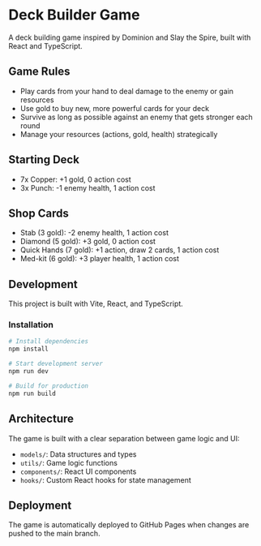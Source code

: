 # Deck Builder Game

A deck building game inspired by Dominion and Slay the Spire, built with React and TypeScript.

## Game Rules

- Play cards from your hand to deal damage to the enemy or gain resources
- Use gold to buy new, more powerful cards for your deck
- Survive as long as possible against an enemy that gets stronger each round
- Manage your resources (actions, gold, health) strategically

## Starting Deck

- 7x Copper: +1 gold, 0 action cost
- 3x Punch: -1 enemy health, 1 action cost

## Shop Cards

- Stab (3 gold): -2 enemy health, 1 action cost
- Diamond (5 gold): +3 gold, 0 action cost
- Quick Hands (7 gold): +1 action, draw 2 cards, 1 action cost
- Med-kit (6 gold): +3 player health, 1 action cost

## Development

This project is built with Vite, React, and TypeScript.

### Installation

```bash
# Install dependencies
npm install

# Start development server
npm run dev

# Build for production
npm run build
```

## Architecture

The game is built with a clear separation between game logic and UI:

- `models/`: Data structures and types
- `utils/`: Game logic functions
- `components/`: React UI components
- `hooks/`: Custom React hooks for state management

## Deployment

The game is automatically deployed to GitHub Pages when changes are pushed to the main branch.
